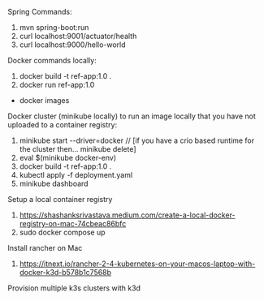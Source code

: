 Spring Commands:
1) mvn spring-boot:run
2) curl localhost:9001/actuator/health
3) curl localhost:9000/hello-world

Docker commands locally:
1) docker build -t ref-app:1.0 .
2) docker run ref-app:1.0
- docker images

Docker cluster (minikube locally) to run an image locally that you have not uploaded to a container registry:
1) minikube start --driver=docker  							// [if you have a crio based runtime for the cluster then... minikube delete]
2) eval $(minikube docker-env)
3) docker build -t ref-app:1.0 .
4) kubectl apply -f deployment.yaml
5) minikube dashboard

Setup a local container registry
1) https://shashanksrivastava.medium.com/create-a-local-docker-registry-on-mac-74cbeac86bfc
2) sudo docker compose up


Install rancher on Mac
1) https://itnext.io/rancher-2-4-kubernetes-on-your-macos-laptop-with-docker-k3d-b578b1c7568b

Provision multiple k3s clusters with k3d
